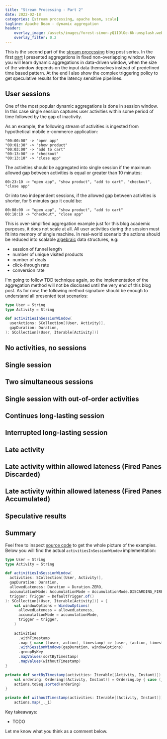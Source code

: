 ```yaml
---
title: "Stream Processing - Part 2"
date: 2022-02-18
categories: [stream processing, apache beam, scala]
tagline: Apache Beam - dynamic aggregation
header:
    overlay_image: /assets/images/forest-simon-yQ1IDlOe-6k-unsplash.webp
    overlay_filter: 0.2
---
```


This is the second part of the [stream processing](/categories/stream-processing/) blog post series.
In the first [part](/blog/2022/01/28/stream-processing-part1/) I presented aggregations in fixed non-overlapping window.
Now you will learn dynamic aggregations in data-driven window, 
when the size of the window depends on the input data themselves instead of predefined time based pattern.
At the end I also show the complex triggering policy to get speculative results for the latency sensitive pipelines.

## User sessions

One of the most popular dynamic aggregations is done in session window. 
In this case single session captures user activities within some period of time followed by the gap of inactivity.

As an example, the following stream of activities is ingested from hypothetical mobile e-commerce application:

```
"00:00:00" -> "open app"
"00:01:30" -> "show product"
"00:03:00" -> "add to cart"
"00:13:00" -> "checkout"
"00:13:10" -> "close app"
```

The activities should be aggregated into single session if the maximum allowed gap between activities is equal or greater than 10 minutes:

```
00:23:10 -> "open app", "show product", "add to cart", "checkout", "close app"
```

Or into two independent sessions, if the allowed gap between activities is shorter, for 5 minutes gap it could be:

```
00:08:00 -> "open app", "show product", "add to cart"
00:18:10 -> "checkout", "close app"
```

This is over-simplified aggregation example just for this blog academic purposes, it does not scale at all. 
All user activities during the session must fit into memory of single machine.
In real-world scenario the actions should be reduced into scalable [algebraic](https://en.wikipedia.org/wiki/Algebraic_structure) data structures, e.g: 

* session of funnel length
* number of unique visited products
* number of deals
* click-through rate  
* conversion rate

I'm going to follow TDD technique again, so the implementation of the aggregation method will not be disclosed until the very end of this blog post.
As for now, the following method signature should be enough to understand all presented test scenarios:

```scala
type User = String
type Activity = String

def activitiesInSessionWindow(
  userActions: SCollection[(User, Activity)],
  gapDuration: Duration,
): SCollection[(User, Iterable[Activity])]
```

## No activities, no sessions

## Single session

## Two simultaneous sessions

## Single session with out-of-order activities

## Continues long-lasting session

## Interrupted long-lasting session

## Late activity

## Late activity within allowed lateness (Fired Panes Discarded)

## Late activity within allowed lateness (Fired Panes Accumulated)

## Speculative results

## Summary

Feel free to inspect [source code](https://github.com/mkuthan/stream-processing) to get the whole picture of the examples.
Below you will find the actual `activitiesInSessionWindow` implementation:

```scala
type User = String
type Activity = String

def activitiesInSessionWindow(
  activities: SCollection[(User, Activity)],
  gapDuration: Duration,
  allowedLateness: Duration = Duration.ZERO,
  accumulationMode: AccumulationMode = AccumulationMode.DISCARDING_FIRED_PANES,
  trigger: Trigger = DefaultTrigger.of()
): SCollection[(User, Iterable[Activity])] = {
    val windowOptions = WindowOptions(
      allowedLateness = allowedLateness,
      accumulationMode = accumulationMode,
      trigger = trigger,
    )
    
    activities
      .withTimestamp
      .map { case ((user, action), timestamp) => (user, (action, timestamp)) }
      .withSessionWindows(gapDuration, windowOptions)
      .groupByKey
      .mapValues(sortByTimestamp)
      .mapValues(withoutTimestamp)
}

private def sortByTimestamp(activities: Iterable[(Activity, Instant)]): Iterable[(Activity, Instant)] = {
    val ordering: Ordering[(Activity, Instant)] = Ordering.by { case (_, instant) => instant.getMillis }
    actions.toSeq.sorted(ordering)
}

private def withoutTimestamp(activities: Iterable[(Activity, Instant)]): Iterable[Activity] =
    actions.map(_._1)
```

Key takeaways:

* TODO

Let me know what you think as a comment below.
